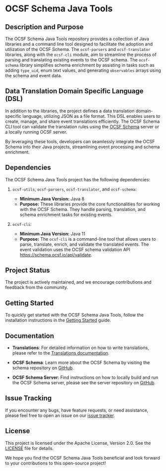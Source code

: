 # OCSF Schema Java Tools

## Description and Purpose

The OCSF Schema Java Tools repository provides a collection of Java libraries
and a command line tool designed to facilitate the adoption and utilization of
the OCSF Schema. The `ocsf-parsers` and `ocsf-translator` libraries, along with
the `ocsf-cli` module, aim to streamline the process of parsing and translating
existing events to the OCSF schema. The `ocsf-schema` library simplifies schema
enrichment by assisting in tasks such as adding `type_uid`, enum text values,
and generating `observables` arrays using the schema and event data.

## Data Translation Domain Specific Language (DSL)

In addition to the libraries, the project defines a data translation
domain-specific language, utilizing JSON as a file format. This DSL enables
users to create, manage, and share event translations efficiently. The OCSF
Schema CLI tool can validate the translation rules using
the [OCSF Schema](https://schema.ocsf.io/) server or a locally running OCSF
server.

By leveraging these tools, developers can seamlessly integrate the OCSF Schema
into their Java projects, streamlining event processing and schema enrichment.

## Dependencies

The OCSF Schema Java Tools project has the following dependencies:

1. `ocsf-utils`, `ocsf-parsers`, `ocsf-translator`, and `ocsf-schema`:
   - **Minimum Java Version:** Java 8
   - **Purpose:** These libraries provide the core functionalities for working
     with the OCSF Schema. They handle parsing, translation, and schema
     enrichment tasks for existing events.

2. `ocsf-cli`:
   - **Minimum Java Version:** Java 11
   - **Purpose:** The `ocsf-cli` is a command-line tool that allows users to
     parse, translate, enrich, and validate the translated events. The event
     validation uses the OCSF schema validation API https://schema.ocsf.io/api/validate.

## Project Status

The project is actively maintained, and we encourage contributions and feedback
from the community.

## Getting Started

To quickly get started with the OCSF Schema Java Tools, follow the installation
instructions in the [Getting Started](docs/getting-started.md) guide.

## Documentation

- **Translations**: For detailed information on how to write translations,
  please refer to the [Translations documentation](docs/event-translation-guide.md).

- **OCSF Schema**: Learn more about the OCSF Schema by visiting the schema
  repository on [GitHub](https://github.com/ocsf/ocsf-schema).

- **OCSF Schema Server**: Find instructions on how to locally build and run the
  OCSF Schema server, please see the server repository
  on [GitHub](https://github.com/ocsf/ocsf-server).

## Issue Tracking

If you encounter any bugs, have feature requests, or need assistance, please
feel free to open an issue on
our [issue tracker](https://github.com/ocsf/ocsf-java-tools/issues).

## License

This project is licensed under the Apache License, Version 2.0. See
the [LICENSE](LICENSE) file for details.

We hope you find the OCSF Schema Java Tools beneficial and look forward to your
contributions to this open-source project!
